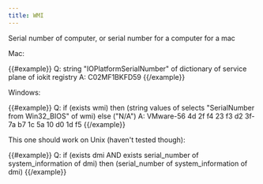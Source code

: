 ```yaml
---
title: WMI
---
```


Serial number of computer, or serial number for a computer for a mac

Mac:

{{#example}}
Q: string "IOPlatformSerialNumber" of dictionary of service plane of iokit registry
A: C02MF1BKFD59
{{/example}}

Windows:

{{#example}}
Q: if (exists wmi) then (string values of selects "SerialNumber from Win32_BIOS" of wmi) else ("N/A")
A: VMware-56 4d 2f f4 23 f3 d2 3f-7a b7 1c 5a 10 d0 1d f5
{{/example}}

This one should work on Unix (haven't tested though):

{{#example}}
Q: if (exists dmi AND exists serial_number of system_information of dmi) then (serial_number of system_information of dmi)
{{/example}}
